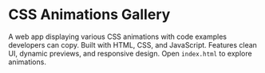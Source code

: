 # CSS Animations Gallery

A web app displaying various CSS animations with code examples developers can copy. Built with HTML, CSS, and JavaScript. Features clean UI, dynamic previews, and responsive design. Open `index.html` to explore animations.

